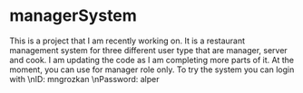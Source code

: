 # managerSystem

This is a project that I am recently working on. It is a restaurant management system for three different user type that are manager, server and cook.
I am updating the code as I am completing more parts of it. At the moment, you can use for manager role only. To try the system you can login with
\nID: mngrozkan
\nPassword: alper
